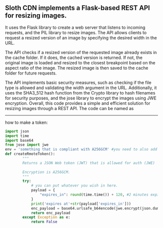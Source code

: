 ## Sloth CDN implements a Flask-based REST API for resizing images.
It uses the Flask library to create a web server that listens to incoming requests, and the PIL library to resize images. The API allows clients to request a resized version of an image by specifying the desired width in the URL.

The API checks if a resized version of the requested image already exists in the cache folder. If it does, the cached version is returned. If not, the original image is loaded and resized to the closest breakpoint based on the aspect ratio of the image. The resized image is then saved to the cache folder for future requests.

The API implements basic security measures, such as checking if the file type is allowed and validating the width argument in the URL. Additionally, it uses the SHA3_512 hash function from the Crypto library to hash filenames for security purposes, and the jose library to encrypt the images using JWE encryption. Overall, this code provides a simple and efficient solution for resizing images through a REST API. The code can be named as 

<hr>
how to make a token:

```python
import json
import time
import base64
from jose import jwe
env = 'something that is compliant with A256GCM' #you need to also add ENV to server.py
def createRmoteToken():
        """
        Returns a JSON Web token (JWT) that is allowed for auth (JWE)
        
        Encryption is A256GCM.
        """
        try:
            # you can put whatever you wish in here.
            payload = {
                "expires_in": round(time.time()) + 120, #2 minutes expire time
            }
            print('expires at'+str(payload['expires_in']))
            enc_payload = base64.urlsafe_b64encode(jwe.encrypt(json.dumps(payload), env, algorithm='dir', encryption='A256GCM'))
            return enc_payload
        except Exception as e:
            return False
```
<!-- the name is because i like Sloths... oh well -->
